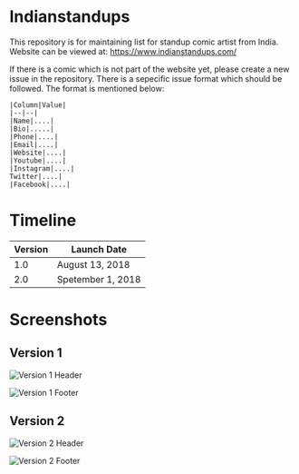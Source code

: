 # Indianstandups
This repository is for maintaining list for standup comic artist from India.
Website can be viewed at: https://www.indianstandups.com/

If there is a comic which is not part of the website yet, please create a new issue in the repository.
There is a sepecific issue format which should be followed. The format is mentioned below:

```
|Column|Value|
|--|--|
|Name|....|
|Bio|.....|
|Phone|....|
|Email|....|
|Website|....|
|Youtube|....|
|Instagram|....|
Twitter|....|
|Facebook|....|
```


# Timeline
|Version|Launch Date|
|---|---|
|1.0|August 13, 2018|
|2.0|Spetember 1, 2018|



# Screenshots

## Version 1

![Version 1 Header](https://user-images.githubusercontent.com/2936128/44310004-39388b00-a39d-11e8-9adc-c328da0ff7ad.png)

![Version 1 Footer](https://user-images.githubusercontent.com/2936128/44309947-75b7b700-a39c-11e8-973a-15e2e93e0514.png)


## Version 2

![Version 2 Header](https://user-images.githubusercontent.com/2936128/44955977-736c5700-ae8a-11e8-9dea-3cfcdda61118.png)

![Version 2 Footer](https://user-images.githubusercontent.com/2936128/44955980-7a936500-ae8a-11e8-9c5b-9bdc584b24c0.png)
